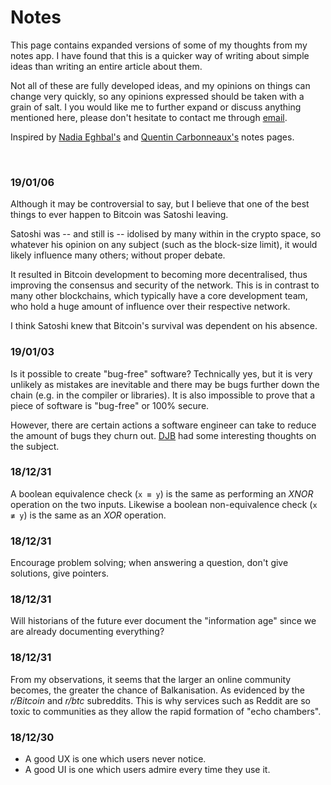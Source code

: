 <title>Notes</title>

# Notes

This page contains expanded versions of some of my thoughts from my notes app.
I have found that this is a quicker way of writing about simple ideas than
writing an entire article about them.

Not all of these are fully developed ideas, and my opinions on things can
change very quickly, so any opinions expressed should be taken with a grain of
salt. I you would like me to further expand or discuss anything mentioned here,
please don't hesitate to contact me through [email](/email).

Inspired by [Nadia Eghbal's](https://nadiaeghbal.com/notes/) and
[Quentin Carbonneaux's](https://c9x.me/notes/) notes pages.

<br>

### 19/01/06

Although it may be controversial to say, but I believe that one of the best
things to ever happen to Bitcoin was Satoshi leaving.

Satoshi was -- and still is -- idolised by many within in the crypto space, so
whatever his opinion on any subject (such as the block-size limit), it would
likely influence many others; without proper debate.

It resulted in Bitcoin development to becoming more decentralised, thus
improving the consensus and security of the network. This is in contrast to
many other blockchains, which typically have a core development team, who hold
a huge amount of influence over their respective network.

I think Satoshi knew that Bitcoin's survival was dependent on his absence.

### 19/01/03

Is it possible to create "bug-free" software? Technically yes, but it is very
unlikely as mistakes are inevitable and there may be bugs further down the
chain (e.g. in the compiler or libraries). It is also impossible to prove that
a piece of software is "bug-free" or 100% secure.

However, there are certain actions a software engineer can take to reduce the
amount of bugs they churn out. [DJB](https://cr.yp.to) had some interesting
thoughts on the subject.

### 18/12/31

A boolean equivalence check (`x ≡ y`) is the same as performing an _XNOR_
operation on the two inputs. Likewise a boolean non-equivalence check (`x ≢ y`)
is the same as an _XOR_ operation.

### 18/12/31

Encourage problem solving; when answering a question, don't give solutions,
give pointers.

### 18/12/31

Will historians of the future ever document the "information age" since we are
already documenting everything?

### 18/12/31

From my observations, it seems that the larger an online community becomes, the
greater the chance of Balkanisation. As evidenced by the _r/Bitcoin_ and
_r/btc_ subreddits. This is why services such as Reddit are so toxic to
communities as they allow the rapid formation of "echo chambers".

### 18/12/30

- A good UX is one which users never notice.
- A good UI is one which users admire every time they use it.
